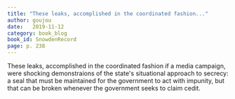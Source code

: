 ```yaml
---
title: "These leaks, accomplished in the coordinated fashion..."
author: goujou
date:   2019-11-12
category: book_blog
book_id: SnowdenRecord
page: p. 238
---
```

These leaks, accomplished in the coordinated fashion if a media campaign, were shocking demonstraions of the state's situational approach to secrecy: a seal that must be maintained for the government to act with impunity, but that can be broken whenever the government seeks to claim cedit.
